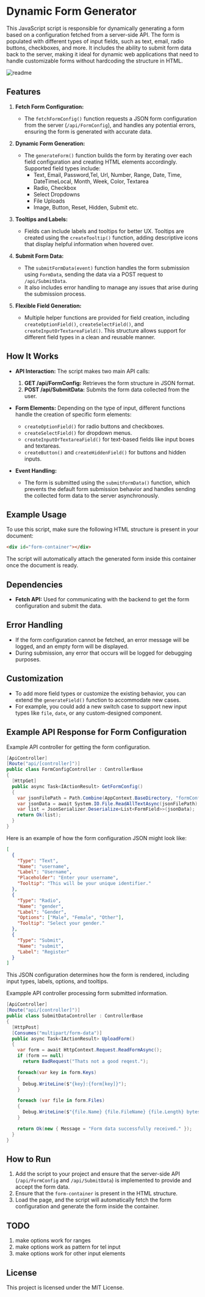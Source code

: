 # Dynamic Form Generator

This JavaScript script is responsible for dynamically generating a form based on a configuration fetched from a server-side API. The form is populated with different types of input fields, such as text, email, radio buttons, checkboxes, and more. It includes the ability to submit form data back to the server, making it ideal for dynamic web applications that need to handle customizable forms without hardcoding the structure in HTML.

![readme](https://github.com/user-attachments/assets/ebdb9a5e-b6ac-4a63-bf50-59dfa8275e15)


## Features

1. **Fetch Form Configuration:**
   - The `fetchFormConfig()` function requests a JSON form configuration from the server (`/api/FormConfig`), and handles any potential errors, ensuring the form is generated with accurate data.

2. **Dynamic Form Generation:**
   - The `generateForm()` function builds the form by iterating over each field configuration and creating HTML elements accordingly. Supported field types include:
     - Text, Email, Password,Tel, Url, Number, Range, Date, Time, DateTimeLocal, Month, Week, Color, Textarea
     - Radio, Checkbox
     - Select Dropdowns
     - File Uploads
     - Image, Button, Reset, Hidden, Submit etc.

3. **Tooltips and Labels:**
   - Fields can include labels and tooltips for better UX. Tooltips are created using the `createTooltip()` function, adding descriptive icons that display helpful information when hovered over.

4. **Submit Form Data:**
   - The `submitFormData(event)` function handles the form submission using `FormData`, sending the data via a POST request to `/api/SubmitData`.
   - It also includes error handling to manage any issues that arise during the submission process.

5. **Flexible Field Generation:**
   - Multiple helper functions are provided for field creation, including `createOptionField()`, `createSelectField()`, and `createInputOrTextareaField()`. This structure allows support for different field types in a clean and reusable manner.

## How It Works

- **API Interaction:** The script makes two main API calls:
  1. **GET /api/FormConfig:** Retrieves the form structure in JSON format.
  2. **POST /api/SubmitData:** Submits the form data collected from the user.

- **Form Elements:** Depending on the type of input, different functions handle the creation of specific form elements:
  - `createOptionField()` for radio buttons and checkboxes.
  - `createSelectField()` for dropdown menus.
  - `createInputOrTextareaField()` for text-based fields like input boxes and textareas.
  - `createButton()` and `createHiddenField()` for buttons and hidden inputs.

- **Event Handling:**
  - The form is submitted using the `submitFormData()` function, which prevents the default form submission behavior and handles sending the collected form data to the server asynchronously.

## Example Usage

To use this script, make sure the following HTML structure is present in your document:

```html
<div id="form-container"></div>
```

The script will automatically attach the generated form inside this container once the document is ready.

## Dependencies

- **Fetch API:** Used for communicating with the backend to get the form configuration and submit the data.

## Error Handling

- If the form configuration cannot be fetched, an error message will be logged, and an empty form will be displayed.
- During submission, any error that occurs will be logged for debugging purposes.

## Customization

- To add more field types or customize the existing behavior, you can extend the `generateField()` function to accommodate new cases.
- For example, you could add a new switch case to support new input types like `file`, `date`, or any custom-designed component.

## Example API Response for Form Configuration

Example API controller for getting the form configuration.

```c#
[ApiController]
[Route("api/[controller]")]
public class FormConfigController : ControllerBase
{
  [HttpGet]
  public async Task<IActionResult> GetFormConfig()
  {
    var jsonFilePath = Path.Combine(AppContext.BaseDirectory, "formConfigData.json");
    var jsonData = await System.IO.File.ReadAllTextAsync(jsonFilePath);
    var list = JsonSerializer.Deserialize<List<FormField>>(jsonData);
    return Ok(list);
  }
}
```

Here is an example of how the form configuration JSON might look like:

```json
[
  {
    "Type": "Text",
    "Name": "username",
    "Label": "Username",
    "Placeholder": "Enter your username",
    "Tooltip": "This will be your unique identifier."
  },
  {
    "Type": "Radio",
    "Name": "gender",
    "Label": "Gender",
    "Options": ["Male", "Female", "Other"],
    "Tooltip": "Select your gender."
  },
  {
    "Type": "Submit",
    "Name": "submit",
    "Label": "Register"
  }
]
```

This JSON configuration determines how the form is rendered, including input types, labels, options, and tooltips.

Exampple API controller processing form submitted information.

```c#
[ApiController]
[Route("api/[controller]")]
public class SubmitDataController : ControllerBase
{
  [HttpPost]
  [Consumes("multipart/form-data")]
  public async Task<IActionResult> UploadForm()
  {
    var form = await HttpContext.Request.ReadFormAsync();
    if (form == null)
      return BadRequest("Thats not a good reqest.");

    foreach(var key in form.Keys)
    {
      Debug.WriteLine($"{key}:{form[key]}");
    }

    foreach (var file in form.Files)
    {
      Debug.WriteLine($"{file.Name} {file.FileName} {file.Length} bytes");
    }

    return Ok(new { Message = "Form data successfully received." });
  }
}
```



## How to Run

1. Add the script to your project and ensure that the server-side API (`/api/FormConfig` and `/api/SubmitData`) is implemented to provide and accept the form data.
2. Ensure that the `form-container` is present in the HTML structure.
3. Load the page, and the script will automatically fetch the form configuration and generate the form inside the container.

## TODO
 1. make options work for ranges
 2. make options work as pattern for tel input
 3. make options work for other input elements

## License

This project is licensed under the MIT License.

